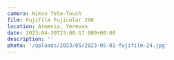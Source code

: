 ```yaml
---
camera: Nikon Tele-Touch
film: Fujifilm Fujicolor 200
location: Armenia, Yerevan
date: 2023-04-30T23:00:17.000+00:00
description: ''
photo: '/uploads/2023/05/2023-05-01-fujifilm-24.jpg'
---
```


